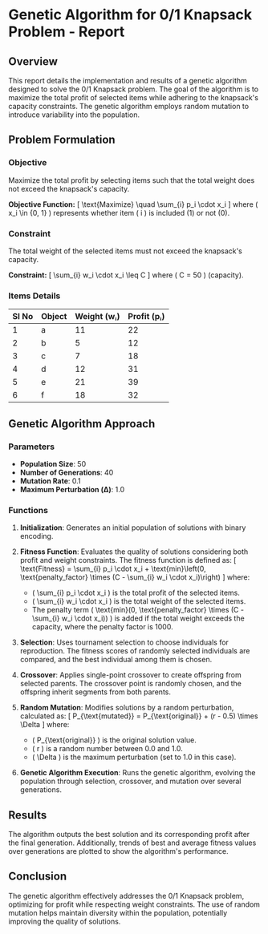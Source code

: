 # Genetic Algorithm for 0/1 Knapsack Problem - Report

## Overview

This report details the implementation and results of a genetic algorithm designed to solve the 0/1 Knapsack problem. The goal of the algorithm is to maximize the total profit of selected items while adhering to the knapsack's capacity constraints. The genetic algorithm employs random mutation to introduce variability into the population.

## Problem Formulation

### Objective

Maximize the total profit by selecting items such that the total weight does not exceed the knapsack's capacity.

**Objective Function:**
\[ \text{Maximize} \quad \sum_{i} p_i \cdot x_i \]
where \( x_i \in \{0, 1\} \) represents whether item \( i \) is included (1) or not (0).

### Constraint

The total weight of the selected items must not exceed the knapsack's capacity.

**Constraint:**
\[ \sum_{i} w_i \cdot x_i \leq C \]
where \( C = 50 \) (capacity).

### Items Details

| Sl No | Object | Weight (wᵢ) | Profit (pᵢ) |
|-------|--------|-------------|-------------|
| 1     | a      | 11          | 22          |
| 2     | b      | 5           | 12          |
| 3     | c      | 7           | 18          |
| 4     | d      | 12          | 31          |
| 5     | e      | 21          | 39          |
| 6     | f      | 18          | 32          |

## Genetic Algorithm Approach

### Parameters

- **Population Size**: 50
- **Number of Generations**: 40
- **Mutation Rate**: 0.1
- **Maximum Perturbation (Δ)**: 1.0

### Functions

1. **Initialization**: Generates an initial population of solutions with binary encoding.

2. **Fitness Function**: Evaluates the quality of solutions considering both profit and weight constraints. The fitness function is defined as:
   \[
   \text{Fitness} = \sum_{i} p_i \cdot x_i + \text{min}\left(0, \text{penalty\_factor} \times (C - \sum_{i} w_i \cdot x_i)\right)
   \]
   where:
   - \( \sum_{i} p_i \cdot x_i \) is the total profit of the selected items.
   - \( \sum_{i} w_i \cdot x_i \) is the total weight of the selected items.
   - The penalty term \( \text{min}(0, \text{penalty\_factor} \times (C - \sum_{i} w_i \cdot x_i)) \) is added if the total weight exceeds the capacity, where the penalty factor is 1000.

3. **Selection**: Uses tournament selection to choose individuals for reproduction. The fitness scores of randomly selected individuals are compared, and the best individual among them is chosen.

4. **Crossover**: Applies single-point crossover to create offspring from selected parents. The crossover point is randomly chosen, and the offspring inherit segments from both parents.

5. **Random Mutation**: Modifies solutions by a random perturbation, calculated as:
   \[
   P_{\text{mutated}} = P_{\text{original}} + (r - 0.5) \times \Delta
   \]
   where:
   - \( P_{\text{original}} \) is the original solution value.
   - \( r \) is a random number between 0.0 and 1.0.
   - \( \Delta \) is the maximum perturbation (set to 1.0 in this case).

6. **Genetic Algorithm Execution**: Runs the genetic algorithm, evolving the population through selection, crossover, and mutation over several generations.

## Results

The algorithm outputs the best solution and its corresponding profit after the final generation. Additionally, trends of best and average fitness values over generations are plotted to show the algorithm's performance.


## Conclusion

The genetic algorithm effectively addresses the 0/1 Knapsack problem, optimizing for profit while respecting weight constraints. The use of random mutation helps maintain diversity within the population, potentially improving the quality of solutions.

